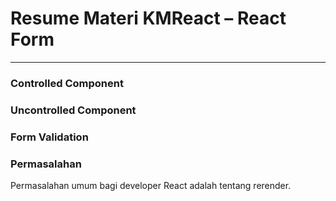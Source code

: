 # Resume Materi KMReact – React Form

---

### Controlled Component

### Uncontrolled Component

### Form Validation

### Permasalahan

Permasalahan umum bagi developer React adalah tentang rerender.
